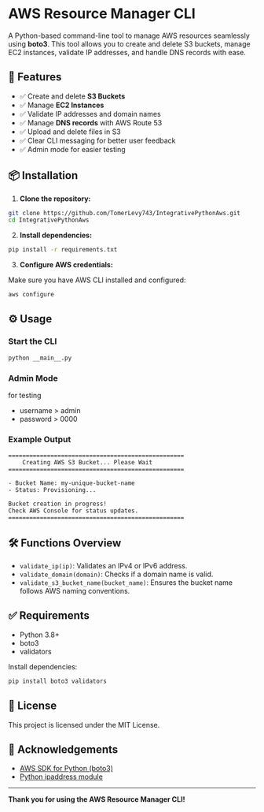 # AWS Resource Manager CLI

A Python-based command-line tool to manage AWS resources seamlessly using **boto3**. This tool allows you to create and delete S3 buckets, manage EC2 instances, validate IP addresses, and handle DNS records with ease.

## 🚀 Features

- ✅ Create and delete **S3 Buckets**
- ✅ Manage **EC2 Instances**
- ✅ Validate IP addresses and domain names
- ✅ Manage **DNS records** with AWS Route 53
- ✅ Upload and delete files in S3
- ✅ Clear CLI messaging for better user feedback
- ✅ Admin mode for easier testing

## 📦 Installation

1. **Clone the repository:**

```bash
git clone https://github.com/TomerLevy743/IntegrativePythonAws.git
cd IntegrativePythonAws
```

2. **Install dependencies:**

```bash
pip install -r requirements.txt
```

3. **Configure AWS credentials:**

Make sure you have AWS CLI installed and configured:

```bash
aws configure
```

## ⚙️ Usage

### Start the CLI

```bash
python __main__.py
```

### Admin Mode
 for testing 
- username > admin
- password > 0000

### Example Output

```
==================================================
    Creating AWS S3 Bucket... Please Wait
==================================================

- Bucket Name: my-unique-bucket-name
- Status: Provisioning...

Bucket creation in progress!
Check AWS Console for status updates.
==================================================
```

## 🛠️ Functions Overview

- `validate_ip(ip)`: Validates an IPv4 or IPv6 address.
- `validate_domain(domain)`: Checks if a domain name is valid.
- `validate_s3_bucket_name(bucket_name)`: Ensures the bucket name follows AWS naming conventions.

## ✅ Requirements

- Python 3.8+
- boto3
- validators

Install dependencies:

```bash
pip install boto3 validators
```

## 📄 License

This project is licensed under the MIT License.

## 🙌 Acknowledgements

- [AWS SDK for Python (boto3)](https://boto3.amazonaws.com/v1/documentation/api/latest/index.html)
- [Python ipaddress module](https://docs.python.org/3/library/ipaddress.html)

---

**Thank you for using the AWS Resource Manager CLI!**

